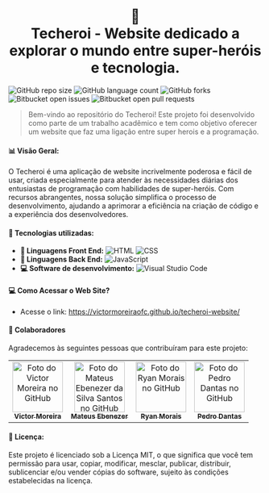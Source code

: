 <h1 align="center">
  🥊<br>Techeroi - Website dedicado a explorar o mundo entre super-heróis e tecnologia.
</h1>

![GitHub repo size](https://img.shields.io/github/repo-size/victormoreiraofc/techeroi?style=for-the-badge)
![GitHub language count](https://img.shields.io/github/languages/count/victormoreiraofc/techeroi?style=for-the-badge)
![GitHub forks](https://img.shields.io/github/forks/victormoreiraofc/techeroi?style=for-the-badge)
![Bitbucket open issues](https://img.shields.io/bitbucket/issues/victormoreiraofc/techeroi?style=for-the-badge)
![Bitbucket open pull requests](https://img.shields.io/bitbucket/pr-raw/victormoreiraofc/techeroi?style=for-the-badge)

> Bem-vindo ao repositório do Techeroi! Este projeto foi desenvolvido como parte de um trabalho acadêmico e tem como objetivo oferecer um website que faz uma ligação entre super herois e a programação.

#### 📊 Visão Geral:

O Techeroi é uma aplicação de website incrivelmente poderosa e fácil de usar, criada especialmente para atender às necessidades diárias dos entusiastas de programação com habilidades de super-heróis. Com recursos abrangentes, nossa solução simplifica o processo de desenvolvimento, ajudando a aprimorar a eficiência na criação de código e a experiência dos desenvolvedores.

#### 📜 Tecnologias utilizadas:
* **📸 Linguagens Front End:**
![HTML](https://img.shields.io/badge/-HTML5-333333?style=flat&logo=HTML5)
![CSS](https://img.shields.io/badge/-CSS-333333?style=flat&logo=CSS3&logoColor=1572B6)
* **💾 Linguagens Back End:**
![JavaScript](https://img.shields.io/badge/-JavaScript-333333?style=flat&logo=javascript)
* **💻 Software de desenvolvimento:** ![Visual Studio Code](https://img.shields.io/badge/-Visual%20Studio%20Code-333333?style=flat&logo=visual-studio-code&logoColor=007ACC)

#### 💻 Como Acessar o Web Site?

* Acesse o link: https://victormoreiraofc.github.io/techeroi-website/

#### 🤝 Colaboradores

Agradecemos às seguintes pessoas que contribuíram para este projeto:

<table>
  <tr>
    <td align="center">
      <a href="#">
        <img src="https://avatars.githubusercontent.com/u/121199565?v=4" width="100px;" alt="Foto do Victor Moreira no GitHub"/><br>
        <sub>
          <b>Victor Moreira</b>
        </sub>
      </a>
    </td>
    <td align="center">
      <a href="#">
        <img src="https://avatars.githubusercontent.com/u/143097497?v=4" width="100px;" alt="Foto do Mateus Ebenezer da Silva Santos no GitHub"/><br>
        <sub>
          <b>Mateus Ebenezer</b>
        </sub>
      </a>
    </td>
    <td align="center">
      <a href="#">
        <img src="https://avatars.githubusercontent.com/u/143097298?v=4" width="100px;" alt="Foto do Ryan Morais no GitHub"/><br>
        <sub>
          <b>Ryan Morais</b>
        </sub>
      </a>
    </td>
    <td align="center">
      <a href="#">
        <img src="https://avatars.githubusercontent.com/u/145774252?v=4" width="100px;" alt="Foto do Pedro Dantas no GitHub"/><br>
        <sub>
          <b>Pedro Dantas</b>
        </sub>
      </a>
    </td>
  </tr>
</table>

#### 📝 Licença:

Este projeto é licenciado sob a Licença MIT, o que significa que você tem permissão para usar, copiar, modificar, mesclar, publicar, distribuir, sublicenciar e/ou vender cópias do software, sujeito às condições estabelecidas na licença.
